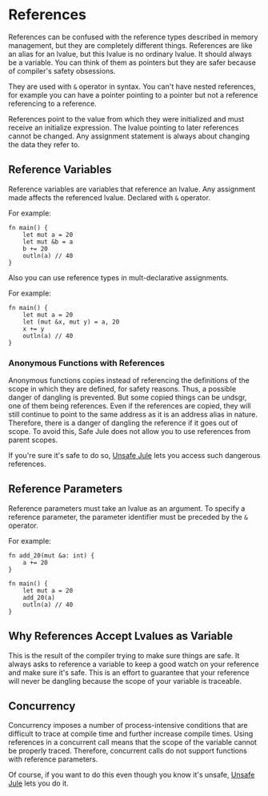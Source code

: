 # References

References can be confused with the reference types described in memory management, but they are completely different things. References are like an alias for an lvalue, but this lvalue is no ordinary lvalue. It should always be a variable. You can think of them as pointers but they are safer because of compiler's safety obsessions.

They are used with `&` operator in syntax. You can't have nested references, for example you can have a pointer pointing to a pointer but not a reference referencing to a reference.

References point to the value from which they were initialized and must receive an initialize expression. The lvalue pointing to later references cannot be changed. Any assignment statement is always about changing the data they refer to.

## Reference Variables

Reference variables are variables that reference an lvalue. Any assignment made affects the referenced lvalue. Declared with `&` operator.

For example:
```
fn main() {
    let mut a = 20
    let mut &b = a
    b += 20
    outln(a) // 40
}
```

Also you can use reference types in mult-declarative assignments.

For example:
```
fn main() {
    let mut a = 20
    let (mut &x, mut y) = a, 20
    x += y
    outln(a) // 40
}
```

### Anonymous Functions with References

Anonymous functions copies instead of referencing the definitions of the scope in which they are defined, for safety reasons. Thus, a possible danger of dangling is prevented. But some copied things can be undsgr, one of them being references. Even if the references are copied, they will still continue to point to the same address as it is an address alias in nature. Therefore, there is a danger of dangling the reference if it goes out of scope. To avoid this, Safe Jule does not allow you to use references from parent scopes.

If you're sure it's safe to do so, [Unsafe Jule](/unsafe-jule/) lets you access such dangerous references.

## Reference Parameters

Reference parameters must take an lvalue as an argument. To specify a reference parameter, the parameter identifier must be preceded by the `&` operator.

For example:
```
fn add_20(mut &a: int) {
    a += 20
}

fn main() {
    let mut a = 20
    add_20(a)
    outln(a) // 40
}
```

## Why References Accept Lvalues as Variable

This is the result of the compiler trying to make sure things are safe. It always asks to reference a variable to keep a good watch on your reference and make sure it's safe. This is an effort to guarantee that your reference will never be dangling because the scope of your variable is traceable.

## Concurrency

Concurrency imposes a number of process-intensive conditions that are difficult to trace at compile time and further increase compile times. Using references in a concurrent call means that the scope of the variable cannot be properly traced. Therefore, concurrent calls do not support functions with reference parameters.

Of course, if you want to do this even though you know it's unsafe, [Unsafe Jule](/unsafe-jule/) lets you do it.
